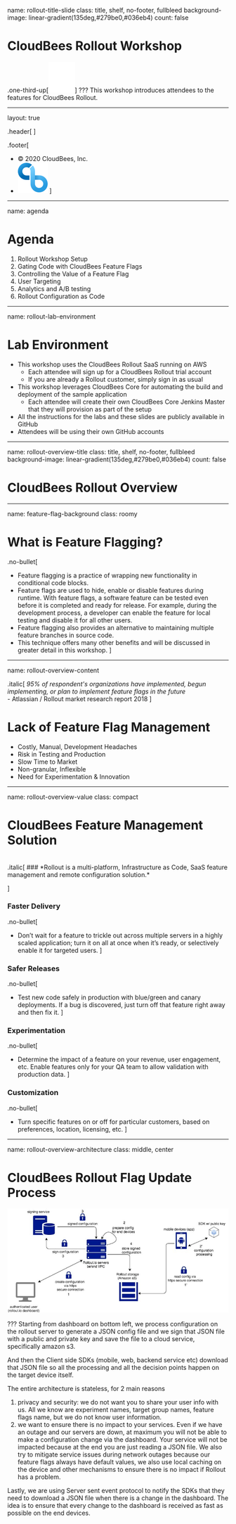 name: rollout-title-slide
class: title, shelf, no-footer, fullbleed
background-image: linear-gradient(135deg,#279be0,#036eb4)
count: false


# CloudBees Rollout Workshop
.one-third-up[![:scale 10%](../img/Rollout-white.svg)]
???
This workshop introduces attendees to the features for CloudBees Rollout.

---
layout: true

.header[
]

.footer[
- © 2020 CloudBees, Inc.
- ![:scale 100%](../img/CloudBees-Submark-Full-Color.svg)
]
---
name: agenda
# Agenda

1. Rollout Workshop Setup
2. Gating Code with CloudBees Feature Flags
3. Controlling the Value of a Feature Flag
4. User Targeting
5. Analytics and A/B testing
6. Rollout Configuration as Code

---
name: rollout-lab-environment
# Lab Environment

* This workshop uses the CloudBees Rollout SaaS running on AWS
  * Each attendee will sign up for a CloudBees Rollout trial account
  * If you are already a Rollout customer, simply sign in as usual
* This workshop leverages CloudBees Core for automating the build and deployment of the sample application
  * Each attendee will create their own CloudBees Core Jenkins Master that they will provision as part of the setup
* All the instructions for the labs and these slides are publicly available in GitHub
* Attendees will be using their own GitHub accounts

---
name: rollout-overview-title
class: title, shelf, no-footer, fullbleed
background-image: linear-gradient(135deg,#279be0,#036eb4)
count: false

# CloudBees Rollout Overview

---
name: feature-flag-background
class: roomy

# What is Feature Flagging?

.no-bullet[
* Feature flagging is a practice of wrapping new functionality in conditional code blocks.
* Feature flags are used to hide, enable or disable features during runtime. With feature flags, a software feature can be tested even before it is completed and ready for release.  For example, during the development process, a developer can enable the feature for local testing and disable it for all other users.
* Feature flagging also provides an alternative to maintaining multiple feature branches in source code.
* This technique offers many other benefits and will be discussed in greater detail in this workshop.
]

---
name: rollout-overview-content

.italic[
  *95% of respondent's organizations have implemented, begun implementing, or plan to implement feature flags in the future* <br>- Atlassian / Rollout market research report 2018
]

# Lack of Feature Flag Management
* Costly, Manual, Development Headaches
* Risk in Testing and Production
* Slow Time to Market
* Non-granular, Inflexible
* Need for Experimentation & Innovation

---
name: rollout-overview-value
class: compact

# CloudBees Feature Management Solution
<br/>
.italic[
### *Rollout is a multi-platform, Infrastructure as Code, SaaS feature management and remote configuration solution.*

]
### Faster Delivery
.no-bullet[
* Don’t wait for a feature to trickle out across multiple servers in a highly scaled application; turn it on all at once when it’s ready, or selectively enable it for targeted users.
]

### Safer Releases
.no-bullet[
* Test new code safely in production with blue/green and canary deployments. If a bug is discovered, just turn off that feature right away and then fix it.
]

### Experimentation
.no-bullet[
* Determine the impact of a feature on your revenue, user engagement, etc. Enable features only for your QA team to allow validation with production data.
]

### Customization
.no-bullet[
* Turn specific features on or off for particular customers, based on preferences, location, licensing, etc.
]

---
name: rollout-overview-architecture
class: middle, center

# CloudBees Rollout Flag Update Process
![:scale 75%](img/rollout_saas_arch.jpg)

???
Starting from dashboard on bottom left, we process configuration on the rollout server to generate a JSON config file and we sign that JSON file with a public and private key and save the file to a cloud service, specifically amazon s3.

And then the Client side SDKs (mobile, web, backend service etc) download that JSON file so all the processing and all the decision points happen on the target device itself.

The entire architecture is stateless, for 2 main reasons
1. privacy and security: we do not want you to share your user info with us. All we know are experiment names, target group names, feature flags name, but we do not know user information.
2. we want to ensure there is no impact to your services. Even if we have an outage and our servers are down, at maximum you will not be able to make a configuration change via the dashboard. Your service will not be impacted because at the end you are just reading a JSON file. We also try to mitigate service issues during network outages because our feature flags always have default values, we also use local caching on the device and other mechanisms to ensure there is no impact if Rollout has a problem.

Lastly, we are using Server sent event protocol to notify the SDKs that they need to download a JSON file when there is a change in the dashboard. The idea is to ensure that every change to the dashboard is received as fast as possible on the end devices.
